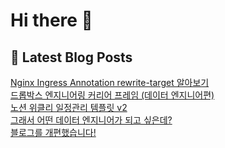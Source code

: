# Hi there 👋

## 📕 Latest Blog Posts

<a href=https://kgw7401.tistory.com/99>Nginx Ingress Annotation rewrite-target 알아보기</a></br><a href=https://kgw7401.tistory.com/98>드롭박스 엔지니어링 커리어 프레임 (데이터 엔지니어편)</a></br><a href=https://kgw7401.tistory.com/97>노션 위클리 일정관리 템플릿 v2</a></br><a href=https://kgw7401.tistory.com/96>그래서 어떤 데이터 엔지니어가 되고 싶은데?</a></br><a href=https://kgw7401.tistory.com/93>블로그를 개편했습니다!</a></br>